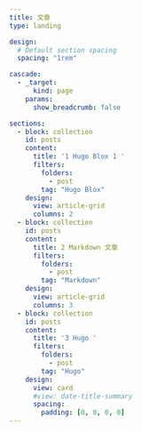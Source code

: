 ```yaml
---
title: 文章
type: landing

design:
  # Default section spacing
  spacing: "1rem"

cascade:
  - _target:
      kind: page
    params:
      show_breadcrumb: false

sections:
  - block: collection
    id: posts
    content:
      title: '1 Hugo Blox 1 '
      filters:
        folders:
          - post
        tag: "Hugo Blox"
    design:
      view: article-grid
      columns: 2
  - block: collection
    id: posts
    content:
      title: 2 Markdown 文章
      filters:
        folders:
          - post
        tag: "Markdown"
    design:
      view: article-grid
      columns: 3
  - block: collection
    id: posts
    content:
      title: '3 Hugo '
      filters:
        folders:
          - post
        tag: "Hugo"
    design:
      view: card
      #view: date-title-summary
      spacing:
        padding: [0, 0, 0, 0]
---
```


